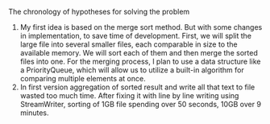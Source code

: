 ﻿The chronology of hypotheses for solving the problem
1. My first idea is based on the merge sort method. But with some changes in implementation, to save time of development. First, we will split the large file into several smaller files, each comparable in size to the available memory. We will sort each of them and then merge the sorted files into one. For the merging process, I plan to use a data structure like a PriorityQueue, which will allow us to utilize a built-in algorithm for comparing multiple elements at once.
2. In first version aggregation of sorted result and write all that text to file wasted too much time. After fixing it with line by line writing using StreamWriter, sorting of 1GB file spending over 50 seconds, 10GB over 9 minutes.
